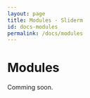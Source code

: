 ```yaml
---
layout: page
title: Modules - Sliderm
id: docs-modules
permalink: /docs/modules
---
```


# Modules

Comming soon.

